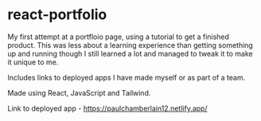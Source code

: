 # react-portfolio

My first attempt at a portfloio page, using a tutorial to get a finished product.
This was less about a learning experience than getting something up and running though I still learned a lot and managed to tweak it to make it unique to me.

Includes links to deployed apps I have made myself or as part of a team. 

Made using React, JavaScript and Tailwind.

Link to deployed app - https://paulchamberlain12.netlify.app/
